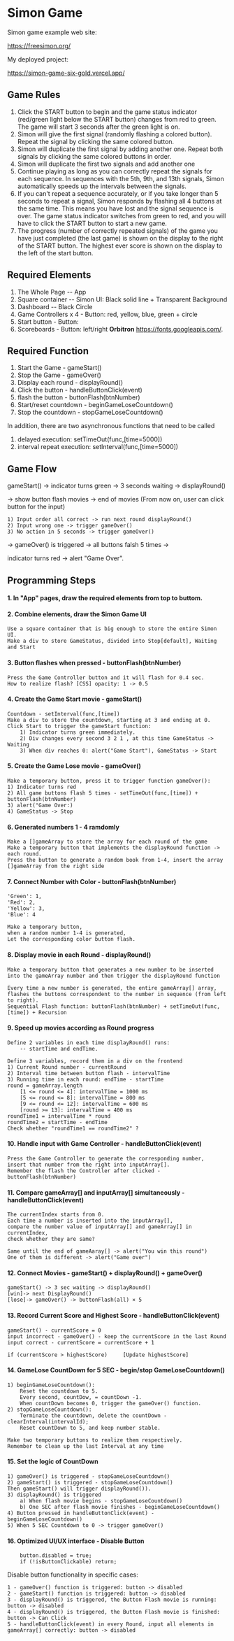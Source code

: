 
# Simon Game

Simon game example web site:

https://freesimon.org/

My deployed project:

https://simon-game-six-gold.vercel.app/

## Game Rules
1. Click the START button to begin and the game status indicator (red/green light below the START button) changes from red to green. The game will start 3 seconds after the green light is on.
2. Simon will give the first signal (randomly flashing a colored button). Repeat the signal by clicking the same colored button.
3. Simon will duplicate the first signal by adding another one. Repeat both signals by clicking the same colored buttons in order.
4. Simon will duplicate the first two signals and add another one
5. Continue playing as long as you can correctly repeat the signals for each sequence. In sequences with the 5th, 9th, and 13th signals, Simon automatically speeds up the intervals between the signals.
6. If you can't repeat a sequence accurately, or if you take longer than 5 seconds to repeat a signal, Simon responds by flashing all 4 buttons at the same time. This means you have lost and the signal sequence is over. The game status indicator switches from green to red, and you will have to click the START button to start a new game.
7. The progress (number of correctly repeated signals) of the game you have just completed (the last game) is shown on the display to the right of the START button. The highest ever score is shown on the display to the left of the start button.

## Required Elements
1. The Whole Page --  App
2. Square container -- Simon UI: Black solid line + Transparent Background
3. Dashboard -- Black Circle
4. Game Controllers x 4 - Button: red, yellow, blue, green + circle
5. Start button - Button:
6. Scoreboards - Button: left/right **Orbitron** https://fonts.googleapis.com/.

## Required Function
1. Start the Game - gameStart()
2. Stop the Game - gameOver()
3. Display each round - displayRound()
4. Click the button - handleButtonClick(event)
5. flash the button - buttonFlash(btnNumber)
6. Start/reset countdown - beginGameLoseCountdown()
7. Stop the countdown - stopGameLoseCountdown()

In addition, there are two asynchronous functions that need to be called
1. delayed execution: setTimeOut(func,[time=5000])
2. interval repeat execution: setInterval(func,[time=5000])

## Game Flow
gameStart() -> indicator turns green -> 3 seconds waiting -> displayRound()  

-> show button flash movies -> end of movies 
(From now on, user can click button for the input)

	1) Input order all correct -> run next round displayRound()  
	2) Input wrong one -> trigger gameOver()
	3) No action in 5 seconds -> trigger gameOver()

-> gameOver() is triggered -> all buttons falsh 5 times ->

indicator turns red -> alert "Game Over".

## Programming Steps
#### 1. In "App" pages, draw the required elements from top to buttom.
#### 2. Combine elements, draw the Simon Game UI
	Use a square container that is big enough to store the entire Simon UI.
	Make a div to store GameStatus, divided into Stop[default], Waiting and Start
#### 3. Button flashes when pressed - buttonFlash(btnNumber)
	Press the Game Controller button and it will flash for 0.4 sec. 
	How to realize flash? [CSS] opacity: 1 -> 0.5
#### 4. Create the Game Start movie - gameStart()
	Countdown - setInterval(func,[time])
	Make a div to store the countdown, starting at 3 and ending at 0.
	Click Start to trigger the gameStart function:
        1) Indicator turns green immediately.
        2) Div changes every second 3 2 1 , at this time GameStatus -> Waiting
        3) When div reaches 0: alert("Game Start"), GameStatus -> Start
#### 5. Create the Game Lose movie - gameOver()
	Make a temporary button, press it to trigger function gameOver():
	1) Indicator turns red
	2) All game buttons flash 5 times - setTimeOut(func,[time]) + buttonFlash(btnNumber)
	3) alert("Game Over:)
    4) GameStatus -> Stop

#### 6.  Generated numbers 1 - 4 ramdomly
	Make a []gameArray to store the array for each round of the game
	Make a temporary button that implements the displayRound function -> each round.
	Press the button to generate a random book from 1-4, insert the array []gameArray from the right side

#### 7.  Connect Number with Color - buttonFlash(btnNumber)
    'Green': 1,
    'Red': 2,
    'Yellow': 3,
    'Blue': 4

    Make a temporary button, 
    when a random number 1-4 is generated, 
    Let the corresponding color button flash.

#### 8. Display movie in each Round - displayRound()
	Make a temporary button that generates a new number to be inserted into the gameArray number and then trigger the displayRound function

	Every time a new number is generated, the entire gameArray[] array, flashes the buttons correspondent to the number in sequence (from left to right).
	Sequential Flash function: buttonFlash(btnNumber) + setTimeOut(func,[time]) + Recursion 

#### 9. Speed up movies according as Round progress

	Define 2 variables in each time displayRound() runs:
		-- startTime and endTime.

	Define 3 variables, record them in a div on the frontend
    1) Current Round number - currentRound
    2) Interval time between button flash - intervalTime
    3) Running time in each round: endTime - startTime
	round = gameArray.length
		[1 <= round <= 4]: intervalTime = 1000 ms
		[5 <= round <= 8]: intervalTime = 800 ms
		[9 <= round <= 12]: intervalTime = 600 ms
		[round >= 13]: intervalTime = 400 ms
	roundTime1 = intervalTime * round
	roundTime2 = startTime - endTime
	Check whether "roundTime1 == roundTime2" ? 

#### 10. Handle input with Game Controller - handleButtonClick(event)
	Press the Game Controller to generate the corresponding number,
    insert that number from the right into inputArray[].
	Remember the flash the Controller after clicked - buttonFlash(btnNumber)

#### 11. Compare gameArray[] and inputArray[] simultaneously - handleButtonClick(event)
    The currentIndex starts from 0.
	Each time a number is inserted into the inputArray[],
	compare the number value of inputArray[] and gameArray[] in currentIndex, 
    check whether they are same?

    Same until the end of gameAaray[] -> alert("You win this round")
	One of them is different -> alert("Game over")

#### 12. Connect Movies - gameStart() + displayRound() + gameOver()
    gameStart() -> 3 sec waiting -> displayRound() 
    [win]-> next DisplayRound() 
    [lose]-> gameOver() -> buttonFlash(all) × 5

#### 13. Record Current Score and Highest Score - handleButtonClick(event)
    gameStart() - currentScore = 0
    input incorrect - gameOver() - keep the currentScore in the last Round
    input correct - currentScore = currentScore + 1
    
    if (currentScore > highestScore)     [Update highestScore]

#### 14. GameLose CountDown for 5 SEC - begin/stop GameLoseCountdown() 
    1) beginGameLoseCountdown(): 
        Reset the countdown to 5. 
        Every second, countDow, = countDown -1. 
        When countDown becomes 0, trigger the gameOver() function.        
    2) stopGameLoseCountdown(): 
        Terminate the countdown, delete the countDown - clearInterval(intervalId);
        Reset countDown to 5, and keep number stable.

    Make two temporary buttons to realize them respectively.
	Remember to clean up the last Interval at any time

#### 15. Set the logic of CountDown
	1) gameOver() is triggered - stopGameLoseCountdown()
	2) gameStart() is triggered - stopGameLoseCountdown()
	Then gameStart() will trigger displayRound()).
	3) displayRound() is triggered
        a) When flash movie begins - stopGameLoseCountdown()
		b) One SEC after flash movie finishes - beginGameLoseCountdown()
	4) Button pressed in handleButtonClick(event) - beginGameLoseCountdown()
	5) When 5 SEC Countdown to 0 -> trigger gameOver()

#### 16. Optimized UI/UX interface - Disable Button
        button.disabled = true;
        if (!isButtonClickable) return; 

Disable button functionality in specific cases:

	1 - gameOver() function is triggered: button -> disabled
	2 - gameStart() function is triggered: button -> disabled
	3 - displayRound() is triggered, the Button Flash movie is running: button -> disabled
	4 - displayRound() is triggered, the Button Flash movie is finished: button -> Can Click
    5 - handleButtonClick(event) in every Round, input all elements in gameArray[] correctly: button -> disabled



    
